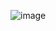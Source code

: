 ![image](https://github.com/VenkataSuryaKamal/restaurant_web_application/assets/129048183/063a28e1-0df0-4064-8ecb-007bc3415088)
